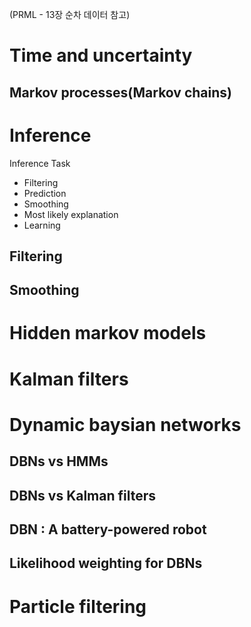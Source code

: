 (PRML - 13장 순차 데이터 참고)

# Time and uncertainty
## Markov processes(Markov chains)

# Inference
Inference Task
- Filtering
- Prediction
- Smoothing
- Most likely explanation
- Learning

## Filtering

## Smoothing

# Hidden markov models

# Kalman filters

# Dynamic baysian networks
## DBNs vs HMMs
## DBNs vs Kalman filters
## DBN : A battery-powered robot
## Likelihood weighting for DBNs

# Particle filtering
